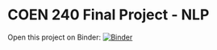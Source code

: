 # COEN 240 Final Project - NLP

Open this project on Binder: 
[![Binder](https://mybinder.org/badge_logo.svg)](https://mybinder.org/v2/gh/brendw/COEN-240-machine-learning/HEAD?urlpath=/lab/tree/final-project.ipynb)
